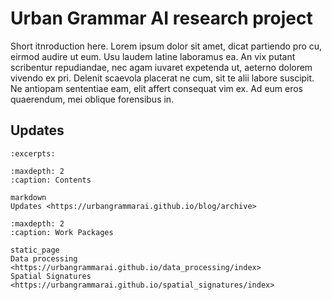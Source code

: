 # Urban Grammar AI research project

Short itnroduction here. Lorem ipsum dolor sit amet, dicat partiendo pro cu, eirmod audire ut eum. Usu laudem latine laboramus ea. An vix putant scribentur repudiandae, nec agam iuvaret expetenda ut, aeterno dolorem vivendo ex pri. Delenit scaevola placerat ne cum, sit te alii labore suscipit. Ne antiopam sententiae eam, elit affert consequat vim ex. Ad eum eros quaerendum, mei oblique forensibus in.

## Updates

```{postlist} 20
:excerpts:
```

```{toctree}
:maxdepth: 2
:caption: Contents

markdown
Updates <https://urbangrammarai.github.io/blog/archive>
```

```{toctree}
:maxdepth: 2
:caption: Work Packages

static_page
Data processing <https://urbangrammarai.github.io/data_processing/index>
Spatial Signatures <https://urbangrammarai.github.io/spatial_signatures/index>
```
